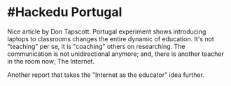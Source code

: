 # #Hackedu Portugal

Nice article by Don Tapscott. Portugal experiment shows introducing laptops to classrooms changes the entire dynamic of education. It's not "teaching" per se, it is "coaching" others on researching. The communication is not unidirectional anymore; and, there is another teacher in the room now; The Internet.

Another report that takes the "Internet as the educator" idea further.

